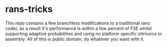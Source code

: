 # rans-tricks
This repo contains a few branchless modifications to a traditional rans coder, as a result it's performance is within a few percent of FSE whilst supporting adaptive probabilities and using no platform specific intrinsics or assembly.
All of this is public domain, do whatever you want with it.
